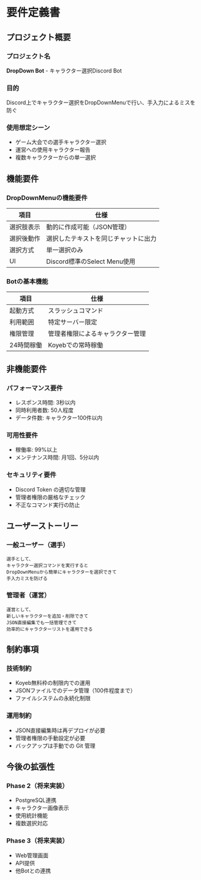 # 要件定義書

## プロジェクト概要

### プロジェクト名
**DropDown Bot** - キャラクター選択Discord Bot

### 目的
Discord上でキャラクター選択をDropDownMenuで行い、手入力によるミスを防ぐ

### 使用想定シーン
- ゲーム大会での選手キャラクター選択
- 運営への使用キャラクター報告
- 複数キャラクターからの単一選択

## 機能要件

### DropDownMenuの機能要件

| 項目 | 仕様 |
|------|------|
| 選択肢表示 | 動的に作成可能（JSON管理） |
| 選択後動作 | 選択したテキストを同じチャットに出力 |
| 選択方式 | 単一選択のみ |
| UI | Discord標準のSelect Menu使用 |

### Botの基本機能

| 項目 | 仕様 |
|------|------|
| 起動方式 | スラッシュコマンド |
| 利用範囲 | 特定サーバー限定 |
| 権限管理 | 管理者権限によるキャラクター管理 |
| 24時間稼働 | Koyebでの常時稼働 |

## 非機能要件

### パフォーマンス要件
- レスポンス時間: 3秒以内
- 同時利用者数: 50人程度
- データ件数: キャラクター100件以内

### 可用性要件
- 稼働率: 99%以上
- メンテナンス時間: 月1回、5分以内

### セキュリティ要件
- Discord Token の適切な管理
- 管理者権限の厳格なチェック
- 不正なコマンド実行の防止

## ユーザーストーリー

### 一般ユーザー（選手）
```
選手として、
キャラクター選択コマンドを実行すると
DropDownMenuから簡単にキャラクターを選択できて
手入力ミスを防げる
```

### 管理者（運営）
```
運営として、
新しいキャラクターを追加・削除できて
JSON直接編集でも一括管理できて
効率的にキャラクターリストを運用できる
```

## 制約事項

### 技術制約
- Koyeb無料枠の制限内での運用
- JSONファイルでのデータ管理（100件程度まで）
- ファイルシステムの永続化制限

### 運用制約
- JSON直接編集時は再デプロイが必要
- 管理者権限の手動設定が必要
- バックアップは手動での Git 管理

## 今後の拡張性

### Phase 2（将来実装）
- PostgreSQL連携
- キャラクター画像表示
- 使用統計機能
- 複数選択対応

### Phase 3（将来実装）
- Web管理画面
- API提供
- 他Botとの連携